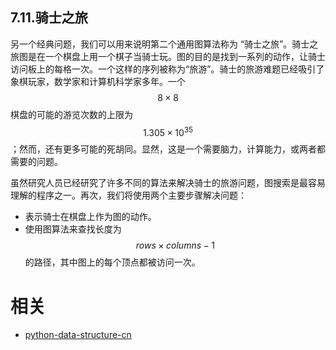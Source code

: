 
## 7.11.骑士之旅

另一个经典问题，我们可以用来说明第二个通用图算法称为 “骑士之旅”。骑士之旅图是在一个棋盘上用一个棋子当骑士玩。图的目的是找到一系列的动作，让骑士访问板上的每格一次。一个这样的序列被称为“旅游”。骑士的旅游难题已经吸引了象棋玩家，数学家和计算机科学家多年。一个 $$8 \times 8$$ 棋盘的可能的游览次数的上限为 $$1.305 \times 10^{35}$$ ；然而，还有更多可能的死胡同。显然，这是一个需要脑力，计算能力，或两者都需要的问题。

虽然研究人员已经研究了许多不同的算法来解决骑士的旅游问题，图搜索是最容易理解的程序之一。再次，我们将使用两个主要步骤解决问题：

* 表示骑士在棋盘上作为图的动作。
* 使用图算法来查找长度为 $$rows \times columns-1$$ 的路径，其中图上的每个顶点都被访问一次。




# 相关

- [python-data-structure-cn](https://github.com/facert/python-data-structure-cn)
